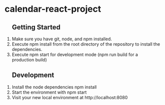 # calendar-react-project

<ol>
<h2>Getting Started</h2>
<li>Make sure you have git, node, and npm installed.</li>
<li>Execute npm install from the root directory of the repository to install the dependencies.</li>
<li>Execute npm start for development mode (npm run build for a production build)</li>
</ol>

<ol><h2>Development</h2>
<li>Install the node dependencies <prev>npm install<prev></li>
<li>Start the environment with npm start</li>
<li>Visit your new local environment at http://localhost:8080</li>
</ol>
